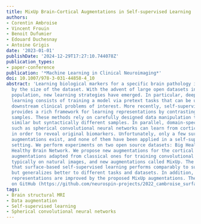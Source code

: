 ```yaml
---
title: MixUp Brain-Cortical Augmentations in Self-supervised Learning
authors:
- Corentin Ambroise
- Vincent Frouin
- Benoit Dufumier
- Edouard Duchesnay
- Antoine Grigis
date: '2023-01-01'
publishDate: '2024-12-29T17:27:10.744078Z'
publication_types:
- paper-conference
publication: '*Machine Learning in Clinical Neuroimaging*'
doi: 10.1007/978-3-031-44858-4_10
abstract: 'Learning biological markers for a specific brain pathology is often impaired
  by the size of the dataset. With the advent of large open datasets in the general
  population, new learning strategies have emerged. In particular, deep representation
  learning consists of training a model via pretext tasks that can be used to solve
  downstream clinical problems of interest. More recently, self-supervised learning
  provides a rich framework for learning representations by contrasting transformed
  samples. These methods rely on carefully designed data manipulation to create semantically
  similar but syntactically different samples. In parallel, domain-specific architectures
  such as spherical convolutional neural networks can learn from cortical brain measures
  in order to reveal original biomarkers. Unfortunately, only a few surface-based
  augmentations exist, and none of them have been applied in a self-supervised learning
  setting. We perform experiments on two open source datasets: Big Healthy Brain and
  Healthy Brain Network. We propose new augmentations for the cortical brain: baseline
  augmentations adapted from classical ones for training convolutional neural networks,
  typically on natural images, and new augmentations called MixUp. The results suggest
  that surface-based self-supervised learning performs comparably to supervised baselines,
  but generalizes better to different tasks and datasets. In addition, the learned
  representations are improved by the proposed MixUp augmentations. The code is available
  on GitHub (https://github.com/neurospin-projects/2022_cambroise_surfaugment).'
tags:
- Brain structural MRI
- Data augmentation
- Self-supervised learning
- Spherical convolutional neural networks
---
```

